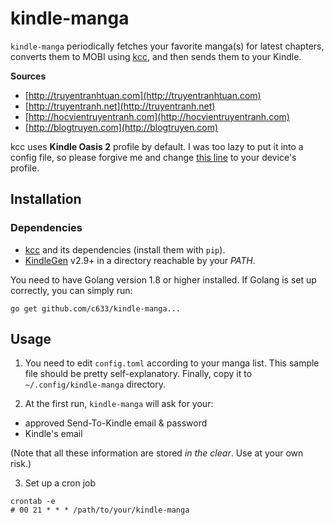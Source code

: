 # kindle-manga

`kindle-manga` periodically fetches your favorite manga(s) for latest chapters,
converts them to MOBI using [kcc](https://github.com/ciromattia/kcc), and then
sends them to your Kindle.

**Sources**

- [http://truyentranhtuan.com](http://truyentranhtuan.com)
- [http://truyentranh.net](http://truyentranh.net)
- [http://hocvientruyentranh.com](http://hocvientruyentranh.com)
- [http://blogtruyen.com](http://blogtruyen.com)

kcc uses **Kindle Oasis 2** profile by default. I was too lazy to put it into a
config file, so please forgive me and change [this
line](https://github.com/c633/kindle-manga/blob/master/kcc.go#L9) to your
device's profile.

## Installation

### Dependencies

- [kcc](https://github.com/ciromattia/kcc) and its dependencies (install them
  with `pip`).
- [KindleGen](http://www.amazon.com/gp/feature.html?ie=UTF8&docId=1000765211)
  v2.9+ in a directory reachable by your _PATH_.

You need to have Golang version 1.8 or higher installed. If Golang is set up
correctly, you can simply run:

```
go get github.com/c633/kindle-manga...
```

## Usage

1. You need to edit `config.toml` according to your manga list. This sample file
   should be pretty self-explanatory. Finally, copy it to
   `~/.config/kindle-manga` directory.

2. At the first run, `kindle-manga` will ask for your:

- approved Send-To-Kindle email & password
- Kindle's email

(Note that all these information are stored _in the clear_. Use at your own
risk.)

3. Set up a cron job

```
crontab -e
# 00 21 * * * /path/to/your/kindle-manga
```
